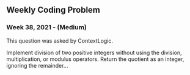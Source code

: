 ## Weekly Coding Problem

### Week 38, 2021 - (Medium)

This question was asked by ContextLogic.

Implement division of two positive integers without using the division, multiplication, or modulus operators. Return the quotient as an integer, ignoring the remainder...
